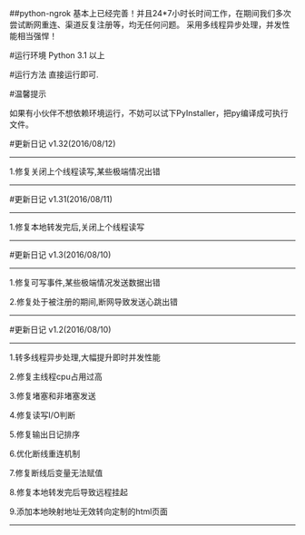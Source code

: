 ##python-ngrok
基本上已经完善！并且24*7小时长时间工作，在期间我们多次尝试断网重连、渠道反复注册等，均无任何问题。
采用多线程异步处理，并发性能相当强悍！

#运行环境
Python 3.1 以上

#运行方法
直接运行即可.

#温馨提示

如果有小伙伴不想依赖环境运行，不妨可以试下PyInstaller，把py编译成可执行文件。

#更新日记 v1.32(2016/08/12)

***

1.修复关闭上个线程读写,某些极端情况出错

***

#更新日记 v1.31(2016/08/11)

***

1.修复本地转发完后,关闭上个线程读写

***

#更新日记 v1.3(2016/08/10)

***

1.修复可写事件,某些极端情况发送数据出错

2.修复处于被注册的期间,断网导致发送心跳出错

***

#更新日记 v1.2(2016/08/10)

***

1.转多线程异步处理,大幅提升即时并发性能

2.修复主线程cpu占用过高

3.修复堵塞和非堵塞发送

4.修复读写I/O判断

5.修复输出日记排序

6.优化断线重连机制

7.修复断线后变量无法赋值

8.修复本地转发完后导致远程挂起

9.添加本地映射地址无效转向定制的html页面

***

